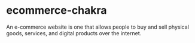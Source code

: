 # ecommerce-chakra
An e-commerce website is one that allows people to buy and sell physical goods, services, and digital products over the internet.
